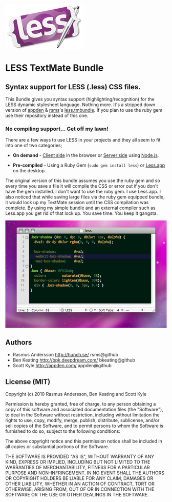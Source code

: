![TextMate Bundle Logo](./logo.png)

# LESS TextMate Bundle

## Syntax support for LESS (.less) CSS files.

This Bundle gives you syntax support (highlighting/recognition) for the LESS 
dynamic stylesheet language. Nothing more. It's a stripped down version of 
[appden](https://github.com/appden) & [rsms](https://github.com/rsms)'s 
[less.tmbundle](https://github.com/appden/less.tmbundle). If you plan to use
the ruby gem use their repository instead of this one.

### No compiling support... Get off my lawn!

There are a few ways to use LESS in your projects and they all seem to fit into 
one of two categories;

*  **On demand** - [Client side](http://lesscss.org/#-client-side-usage) in the
   browser or [Server side](http://lesscss.org/#-server-side-usage) using 
   [Node.js](http://nodejs.org/).
   
*  **Pre-compiled** - Using a Ruby Gem (``sudo gem install less``) 
   or [Less.app](http://incident57.com/less/) on the desktop.

The original version of this bundle assumes you use the ruby gem and so every time you save a file it will compile the CSS or error out if you don't have the gem installed. I don't want to use the ruby gem. I use Less.app. I also noticed that while saving large files via the ruby gem equipped bundle, it would lock up my TextMate session until the CSS compilation was complete. By using my simple bundle and an external compiler such as Less.app you get rid of that lock up. You save time. You keep it gangsta.

![Screenshot of less.tmbundle in action](./screenshot.png)

## Authors

* Rasmus Andersson <http://hunch.se/> rsms@github
* Ben Keating <http://bpk.deepdream.com/> bkeating@github
* Scott Kyle <http://appden.com/> appden@github

## License (MIT)

Copyright (c) 2010 Rasmus Andersson, Ben Keating and Scott Kyle

Permission is hereby granted, free of charge, to any person obtaining a copy
of this software and associated documentation files (the "Software"), to deal
in the Software without restriction, including without limitation the rights
to use, copy, modify, merge, publish, distribute, sublicense, and/or sell
copies of the Software, and to permit persons to whom the Software is
furnished to do so, subject to the following conditions:

The above copyright notice and this permission notice shall be included in
all copies or substantial portions of the Software.

THE SOFTWARE IS PROVIDED "AS IS", WITHOUT WARRANTY OF ANY KIND, EXPRESS OR
IMPLIED, INCLUDING BUT NOT LIMITED TO THE WARRANTIES OF MERCHANTABILITY,
FITNESS FOR A PARTICULAR PURPOSE AND NON-INFRINGEMENT. IN NO EVENT SHALL THE
AUTHORS OR COPYRIGHT HOLDERS BE LIABLE FOR ANY CLAIM, DAMAGES OR OTHER
LIABILITY, WHETHER IN AN ACTION OF CONTRACT, TORT OR OTHERWISE, ARISING FROM,
OUT OF OR IN CONNECTION WITH THE SOFTWARE OR THE USE OR OTHER DEALINGS IN
THE SOFTWARE.